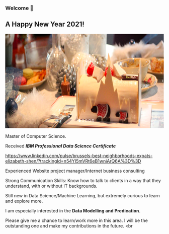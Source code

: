 ### Welcome 👋
## A Happy New Year 2021!
<!--
**elizabethshen/elizabethshen** is a ✨ _special_ ✨ repository because its `README.md` (this file) appears on your GitHub profile.

Here are some ideas to get you started:

- 🔭 I’m currently working on ...
- 🌱 I’m currently learning ...
- 👯 I’m looking to collaborate on ...
- 🤔 I’m looking for help with ...
- 💬 Ask me about ...
- 📫 How to reach me: ...
- 😄 Pronouns: ...
- ⚡ Fun fact: ...
-->

<img src="pics/happynewyear_Derley.png" width="1200" height="300"/><br>

Master of Computer Science.<br>

Received ***IBM Professional Data Science Certificate***<br>

https://www.linkedin.com/pulse/brussels-best-neighborhoods-expats-elizabeth-shen/?trackingId=n54YI5mVRt6eB1wniArQ6A%3D%3D <br>

Experienced Website project manager/Internet business consulting<br>

Strong Communication Skills: Know how to talk to clients in a way that they understand, with or without IT backgrounds.<br>

Still new in Data Science/Machine Learning, but extremely curious to learn and explore more. <br>

I am especially interested in the **Data Modelling and Predication**. <br>

Please give me a chance to learn/work more in this area. I will be the outstanding one and make my contributions in the future. <br
